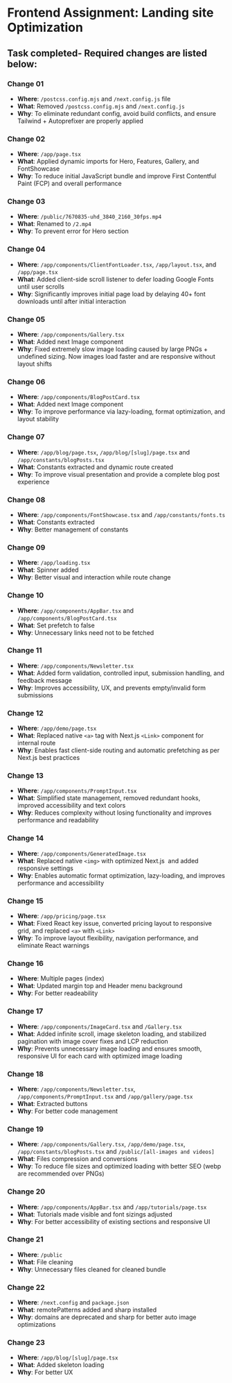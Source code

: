 # Frontend Assignment: Landing site Optimization

## Task completed- Required changes are listed below:

### Change 01

- **Where**: `/postcss.config.mjs` and `/next.config.js` file
- **What**: Removed `/postcss.config.mjs` and `/next.config.js`
- **Why**: To eliminate redundant config, avoid build conflicts, and ensure Tailwind + Autoprefixer are properly applied

### Change 02

- **Where**: `/app/page.tsx`
- **What**: Applied dynamic imports for Hero, Features, Gallery, and FontShowcase
- **Why**: To reduce initial JavaScript bundle and improve First Contentful Paint (FCP) and overall performance

### Change 03

- **Where**: `/public/7670835-uhd_3840_2160_30fps.mp4`
- **What**: Renamed to `/2.mp4`
- **Why**: To prevent error for Hero section

### Change 04

- **Where**: `/app/components/ClientFontLoader.tsx`, `/app/layout.tsx`, and `/app/page.tsx`
- **What**: Added client-side scroll listener to defer loading Google Fonts until user scrolls
- **Why**: Significantly improves initial page load by delaying 40+ font downloads until after initial interaction

### Change 05

- **Where**: `/app/components/Gallery.tsx`
- **What**: Added next Image component
- **Why**: Fixed extremely slow image loading caused by large PNGs + undefined sizing. Now images load faster and are responsive without layout shifts

### Change 06

- **Where**: `/app/components/BlogPostCard.tsx`
- **What**: Added next Image component
- **Why**: To improve performance via lazy-loading, format optimization, and layout stability

### Change 07

- **Where**: `/app/blog/page.tsx`, `/app/blog/[slug]/page.tsx` and `/app/constants/blogPosts.tsx`
- **What**: Constants extracted and dynamic route created
- **Why**: To improve visual presentation and provide a complete blog post experience

### Change 08

- **Where**: `/app/components/FontShowcase.tsx` and `/app/constants/fonts.ts`
- **What**: Constants extracted
- **Why**: Better management of constants

### Change 09

- **Where**: `/app/loading.tsx`
- **What**: Spinner added
- **Why**: Better visual and interaction while route change

### Change 10

- **Where**: `/app/components/AppBar.tsx` and `/app/components/BlogPostCard.tsx`
- **What**: Set prefetch to false
- **Why**: Unnecessary links need not to be fetched

### Change 11

- **Where**: `/app/components/Newsletter.tsx`
- **What**: Added form validation, controlled input, submission handling, and feedback message
- **Why**: Improves accessibility, UX, and prevents empty/invalid form submissions

### Change 12

- **Where**: `/app/demo/page.tsx`
- **What**: Replaced native `<a>` tag with Next.js `<Link>` component for internal route
- **Why**: Enables fast client-side routing and automatic prefetching as per Next.js best practices

### Change 13

- **Where**: `/app/components/PromptInput.tsx`
- **What**: Simplified state management, removed redundant hooks, improved accessibility and text colors
- **Why**: Reduces complexity without losing functionality and improves performance and readability

### Change 14

- **Where**: `/app/components/GeneratedImage.tsx`
- **What**: Replaced native `<img>` with optimized Next.js <Image /> and added responsive settings
- **Why**: Enables automatic format optimization, lazy-loading, and improves performance and accessibility

### Change 15

- **Where**: `/app/pricing/page.tsx`
- **What**: Fixed React key issue, converted pricing layout to responsive grid, and replaced `<a>` with `<Link>`
- **Why**: To improve layout flexibility, navigation performance, and eliminate React warnings

### Change 16

- **Where**: Multiple pages (index)
- **What**: Updated margin top and Header menu background
- **Why**: For better readeability

### Change 17

- **Where**: `/app/components/ImageCard.tsx` and `/Gallery.tsx`
- **What**: Added infinite scroll, image skeleton loading, and stabilized pagination with image cover fixes and LCP reduction
- **Why**: Prevents unnecessary image loading and ensures smooth, responsive UI for each card with optimized image loading

### Change 18

- **Where**: `/app/components/Newsletter.tsx`, `/app/components/PromptInput.tsx` and `/app/gallery/page.tsx`
- **What**: Extracted buttons
- **Why**: For better code management

### Change 19

- **Where**: `/app/components/Gallery.tsx`, `/app/demo/page.tsx`, `/app/constants/blogPosts.tsx` and `/public/[all-images and videos]`
- **What**: Files compression and conversions
- **Why**: To reduce file sizes and optimized loading with better SEO (webp are recommended over PNGs)

### Change 20

- **Where**: `/app/components/AppBar.tsx` and `/app/tutorials/page.tsx`
- **What**: Tutorials made visible and font sizings adjusted
- **Why**: For better accessibility of existing sections and responsive UI

### Change 21

- **Where**: `/public`
- **What**: File cleaning
- **Why**: Unnecessary files cleaned for cleaned bundle

### Change 22

- **Where**: `/next.config` and `package.json`
- **What**: remotePatterns added and sharp installed
- **Why**: domains are deprecated and sharp for better auto image optimizations

### Change 23

- **Where**: `/app/blog/[slug]/page.tsx`
- **What**: Added skeleton loading
- **Why**: For better UX
